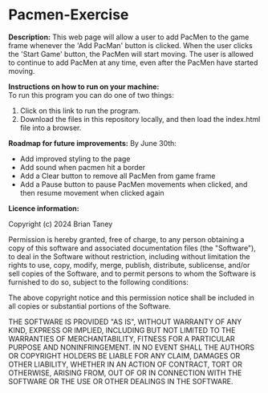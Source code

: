 # Pacmen-Exercise

**Description:**  This web page will allow a user to add PacMen to the game frame whenever the 'Add PacMan' button is clicked. When the user clicks the 'Start Game' button, the PacMen will start moving. The user is allowed to continue to add PacMen at any time, even after the PacMen have started moving.

**Instructions on how to run on your machine:**  
To run this program you can do one of two things:
1. Click on this link to run the program.
2. Download the files in this repository locally, and then load the index.html file into a browser.

**Roadmap for future improvements:**
By June 30th:
* Add improved styling to the page
* Add sound when pacmen hit a border
* Add a Clear button to remove all PacMen from game frame
* Add a Pause button to pause PacMen movements when clicked, and then resume movement when clicked again


**Licence information:**  

Copyright (c) 2024 Brian Taney  

Permission is hereby granted, free of charge, to any person obtaining a copy of this software and associated documentation files (the "Software"), to deal in the Software without restriction, including without limitation the rights to use, copy, modify, merge, publish, distribute, sublicense, and/or sell copies of the Software, and to permit persons to whom the Software is furnished to do so, subject to the following conditions:  

The above copyright notice and this permission notice shall be included in all copies or substantial portions of the Software.  

THE SOFTWARE IS PROVIDED "AS IS", WITHOUT WARRANTY OF ANY KIND, EXPRESS OR IMPLIED, INCLUDING BUT NOT LIMITED TO THE WARRANTIES OF MERCHANTABILITY, FITNESS FOR A PARTICULAR PURPOSE AND NONINFRINGEMENT. IN NO EVENT SHALL THE AUTHORS OR COPYRIGHT HOLDERS BE LIABLE FOR ANY CLAIM, DAMAGES OR OTHER LIABILITY, WHETHER IN AN ACTION OF CONTRACT, TORT OR OTHERWISE, ARISING FROM, OUT OF OR IN CONNECTION WITH THE SOFTWARE OR THE USE OR OTHER DEALINGS IN THE SOFTWARE.
